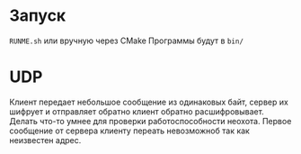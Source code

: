 # Запуск
`RUNME.sh` или вручную через CMake
Программы будут в `bin/`

# UDP
Клиент передает небольшое сообщение из одинаковых байт, сервер их шифрует и отправляет обратно
клиент обратно расшифровывает. Делать что-то умнее для проверки работоспособности неохота.
Первое сообщение от сервера клиенту переать невозможноб так как неизвестен адрес.
